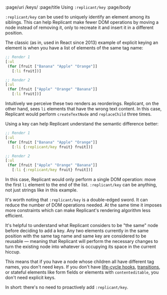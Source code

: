 :page/uri /keys/
:page/title Using `:replicant/key`
:page/body

`:replicant/key` can be used to uniquely identify an element among its siblings.
This can help Replicant make fewer DOM operations by moving a node instead of
removing it, only to recreate it and insert it in a different position.

The classic (as in, used in React since 2013) example of explicit keying an
element is when you have a list of elements of the same tag name:

```clj
;; Render 1
[:ul
 (for [fruit ["Banana" "Apple" "Orange"]]
   [:li fruit])]

;; Render 2
[:ul
 (for [fruit ["Apple" "Orange" "Banana"]]
   [:li fruit])]
```

Intuitively we perceive these two renders as reorderings. Replicant, on the
other hand, sees `li` elements that have the wrong text content. In this case,
Replicant would perform `createTextNode` and `replaceChild` three times.

Using a key can help Replicant understand the semantic difference better:

```clj
;; Render 1
[:ul
 (for [fruit ["Banana" "Apple" "Orange"]]
   [:li {:replicant/key fruit} fruit])]

;; Render 2
[:ul
 (for [fruit ["Apple" "Orange" "Banana"]]
   [:li {:replicant/key fruit} fruit])]
```

In this case, Replicant would only perform a single DOM operation: move the
first `li` element to the end of the list. `:replicant/key` can be anything, not
just strings like in this example.

It's worth noting that `:replicant/key` is a double-edged sword. It can reduce
the number of DOM operations needed. At the same time it imposes more
constraints which can make Replicant's rendering algorithm less efficient.

It's helpful to understand what Replicant considers to be "the same" node before
deciding to add a key. Any two elements currently in the same position with the
same tag name and same key are considered to be reusable — meaning that
Replicant will perform the necessary changes to turn the existing node into
whatever is occupying its space in the current hiccup.

This means that if you have a node whose children all have different tag names,
you don't need keys. If you don't have [life-cycle
hooks](/life-cycle-hooks/),
[transitions](/hiccup/#mounting-unmounting), or stateful elements like
form fields or elements with `contenteditable`, you don't need explicit keys.

In short: there's no need to proactively add `:replicant/key`.
